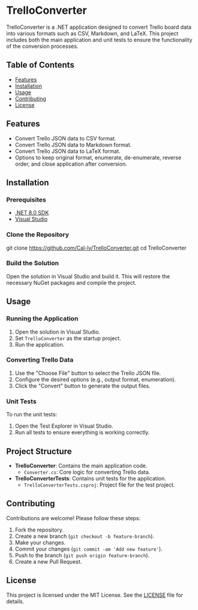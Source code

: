 # TrelloConverter

TrelloConverter is a .NET application designed to convert Trello board data into various formats such as CSV, Markdown, and LaTeX. This project includes both the main application and unit tests to ensure the functionality of the conversion processes.

## Table of Contents

- [Features](#features)
- [Installation](#installation)
- [Usage](#usage)
- [Contributing](#contributing)
- [License](#license)

## Features

- Convert Trello JSON data to CSV format.
- Convert Trello JSON data to Markdown format.
- Convert Trello JSON data to LaTeX format.
- Options to keep original format, enumerate, de-enumerate, reverse order, and close application after conversion.

## Installation

### Prerequisites

- [.NET 8.0 SDK](https://dotnet.microsoft.com/download/dotnet/8.0)
- [Visual Studio](https://visualstudio.microsoft.com/)

### Clone the Repository

git clone https://github.com/Cal-ly/TrelloConverter.git cd TrelloConverter


### Build the Solution

Open the solution in Visual Studio and build it. This will restore the necessary NuGet packages and compile the project.

## Usage

### Running the Application

1. Open the solution in Visual Studio.
2. Set `TrelloConverter` as the startup project.
3. Run the application.

### Converting Trello Data

1. Use the "Choose File" button to select the Trello JSON file.
2. Configure the desired options (e.g., output format, enumeration).
3. Click the "Convert" button to generate the output files.

### Unit Tests

To run the unit tests:

1. Open the Test Explorer in Visual Studio.
2. Run all tests to ensure everything is working correctly.

## Project Structure

- **TrelloConverter**: Contains the main application code.
  - `Converter.cs`: Core logic for converting Trello data.
- **TrelloConverterTests**: Contains unit tests for the application.
  - `TrelloConverterTests.csproj`: Project file for the test project.

## Contributing

Contributions are welcome! Please follow these steps:

1. Fork the repository.
2. Create a new branch (`git checkout -b feature-branch`).
3. Make your changes.
4. Commit your changes (`git commit -am 'Add new feature'`).
5. Push to the branch (`git push origin feature-branch`).
6. Create a new Pull Request.

## License

This project is licensed under the MIT License. See the [LICENSE](LICENSE) file for details.
